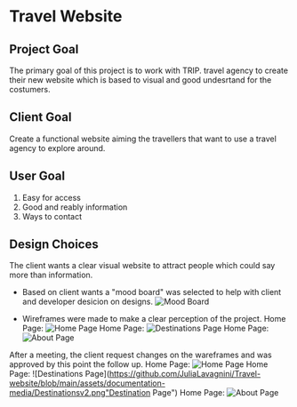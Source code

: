 # Travel Website

## Project Goal
The primary goal of this project is to work with TRIP. travel agency to create their new website which is based to visual and good undesrtand for the costumers. 

## Client Goal
Create a functional website aiming the travellers that want to use a travel agency to explore around.

## User Goal
1. Easy for access
2. Good and reably information
3. Ways to contact

## Design Choices
The client wants a clear visual website to attract people which could say more than information. 

* Based on client wants a "mood board" was selected to help with client and developer desicion on designs. 
![Mood Board](https://github.com/JuliaLavagnini/Travel-website/blob/main/assets/documentation-media/Screenshot%20(43).png "Mood Board")

* Wireframes were made to make a clear perception of the project.
Home Page:
![Home Page](https://github.com/JuliaLavagnini/Travel-website/blob/main/assets/documentation-media/Home.png "Home Page")
Home Page:
![Destinations Page](https://github.com/JuliaLavagnini/Travel-website/blob/main/assets/documentation-media/Destinations.png "Destinations Page")
Home Page:
![About Page](https://github.com/JuliaLavagnini/Travel-website/blob/main/assets/documentation-media/About%20Us.png "About Page")

After a meeting, the client request changes on the wareframes and was approved by this point the follow up.
Home Page:
![Home Page](https://github.com/JuliaLavagnini/Travel-website/blob/main/assets/documentation-media/Homev2.png "Home Page")
Home Page:
![Destinations Page](https://github.com/JuliaLavagnini/Travel-website/blob/main/assets/documentation-media/Destinationsv2.png"Destination Page")
Home Page:
![About Page](https://github.com/JuliaLavagnini/Travel-website/blob/main/assets/documentation-media/About%20Usv2.png "About Page")